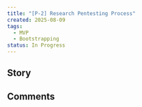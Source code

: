 ```yaml
---
title: "[P-2] Research Pentesting Process"
created: 2025-08-09
tags:
  - MVP
  - Bootstrapping
status: In Progress
---
```


## Story


## Comments

